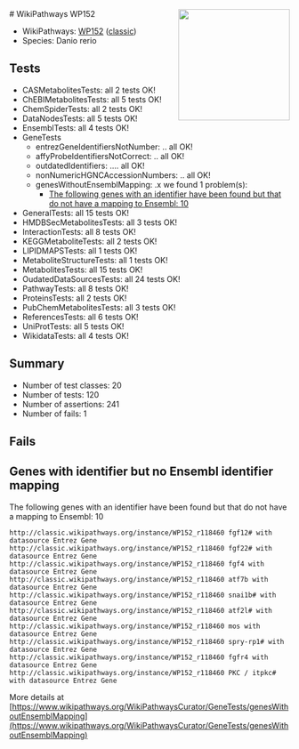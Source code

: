 <img style="float: right; width: 200px" src="https://upload.wikimedia.org/wikipedia/commons/thumb/8/83/Wplogo_with_text_500.png/640px-Wplogo_with_text_500.png" />
# WikiPathways WP152

* WikiPathways: [WP152](https://wikipathways.org/pathways/WP152) ([classic](https://classic.wikipathways.org/instance/WP152))
* Species: Danio rerio
## Tests
* CASMetabolitesTests: all 2 tests OK!
* ChEBIMetabolitesTests: all 5 tests OK!
* ChemSpiderTests: all 2 tests OK!
* DataNodesTests: all 5 tests OK!
* EnsemblTests: all 4 tests OK!
* GeneTests
    * entrezGeneIdentifiersNotNumber: .. all OK!
    * affyProbeIdentifiersNotCorrect: .. all OK!
    * outdatedIdentifiers: .... all OK!
    * nonNumericHGNCAccessionNumbers: .. all OK!
    * genesWithoutEnsemblMapping: .x we found 1 problem(s):
        * [The following genes with an identifier have been found but that do not have a mapping to Ensembl: 10](#c4e5430d)
* GeneralTests: all 15 tests OK!
* HMDBSecMetabolitesTests: all 3 tests OK!
* InteractionTests: all 8 tests OK!
* KEGGMetaboliteTests: all 2 tests OK!
* LIPIDMAPSTests: all 1 tests OK!
* MetaboliteStructureTests: all 1 tests OK!
* MetabolitesTests: all 15 tests OK!
* OudatedDataSourcesTests: all 24 tests OK!
* PathwayTests: all 8 tests OK!
* ProteinsTests: all 2 tests OK!
* PubChemMetabolitesTests: all 3 tests OK!
* ReferencesTests: all 6 tests OK!
* UniProtTests: all 5 tests OK!
* WikidataTests: all 4 tests OK!


## Summary

* Number of test classes: 20
* Number of tests: 120
* Number of assertions: 241
* Number of fails: 1

## Fails

<a name="c4e5430d" />

## Genes with identifier but no Ensembl identifier mapping

The following genes with an identifier have been found but that do not have a mapping to Ensembl: 10
```
http://classic.wikipathways.org/instance/WP152_r118460 fgf12# with datasource Entrez Gene
http://classic.wikipathways.org/instance/WP152_r118460 fgf22# with datasource Entrez Gene
http://classic.wikipathways.org/instance/WP152_r118460 fgf4 with datasource Entrez Gene
http://classic.wikipathways.org/instance/WP152_r118460 atf7b with datasource Entrez Gene
http://classic.wikipathways.org/instance/WP152_r118460 snai1b# with datasource Entrez Gene
http://classic.wikipathways.org/instance/WP152_r118460 atf2l# with datasource Entrez Gene
http://classic.wikipathways.org/instance/WP152_r118460 mos with datasource Entrez Gene
http://classic.wikipathways.org/instance/WP152_r118460 spry-rp1# with datasource Entrez Gene
http://classic.wikipathways.org/instance/WP152_r118460 fgfr4 with datasource Entrez Gene
http://classic.wikipathways.org/instance/WP152_r118460 PKC / itpkc# with datasource Entrez Gene
```

More details at [https://www.wikipathways.org/WikiPathwaysCurator/GeneTests/genesWithoutEnsemblMapping](https://www.wikipathways.org/WikiPathwaysCurator/GeneTests/genesWithoutEnsemblMapping)

